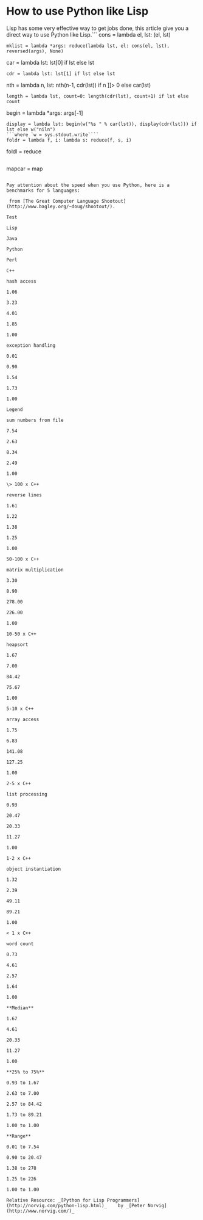# How to use Python like Lisp


Lisp has some very effective way to get jobs done, this article give you a direct way to use Python like Lisp.```
cons = lambda el, lst: (el, lst) 
``````
mklist = lambda *args: reduce(lambda lst, el: cons(el, lst), reversed(args), None) 
``````
car = lambda lst: lst[0] if lst else lst 
``````
cdr = lambda lst: lst[1] if lst else lst 
``````
nth = lambda n, lst: nth(n-1, cdr(lst)) if n ]]> 0 else car(lst) 
``````
length = lambda lst, count=0: length(cdr(lst), count+1) if lst else count
``````
begin = lambda *args: args[-1] 
``````
display = lambda lst: begin(w("%s " % car(lst)), display(cdr(lst))) if lst else w("niln")
```where `w = sys.stdout.write````
foldr = lambda f, i: lambda s: reduce(f, s, i)
``````
foldl = reduce
```

```
mapcar = map
```

Pay attention about the speed when you use Python, here is a benchmarks for 5 languages:

 from [The Great Computer Language Shootout](http://www.bagley.org/~doug/shootout/).

Test

Lisp

Java

Python

Perl

C++

hash access

1.06

3.23

4.01

1.85

1.00

exception handling

0.01

0.90

1.54

1.73

1.00

Legend

sum numbers from file

7.54

2.63

8.34

2.49

1.00

\> 100 x C++

reverse lines

1.61

1.22

1.38

1.25

1.00

50-100 x C++

matrix multiplication

3.30

8.90

278.00

226.00

1.00

10-50 x C++

heapsort

1.67

7.00

84.42

75.67

1.00

5-10 x C++

array access

1.75

6.83

141.08

127.25

1.00

2-5 x C++

list processing

0.93

20.47

20.33

11.27

1.00

1-2 x C++

object instantiation

1.32

2.39

49.11

89.21

1.00

< 1 x C++

word count

0.73

4.61

2.57

1.64

1.00

**Median**

1.67

4.61

20.33

11.27

1.00

**25% to 75%**

0.93 to 1.67

2.63 to 7.00

2.57 to 84.42

1.73 to 89.21

1.00 to 1.00

**Range**

0.01 to 7.54

0.90 to 20.47

1.38 to 278

1.25 to 226

1.00 to 1.00

Relative Resource: _[Python for Lisp Programmers](http://norvig.com/python-lisp.html)_    by _[Peter Norvig](http://www.norvig.com/)_
